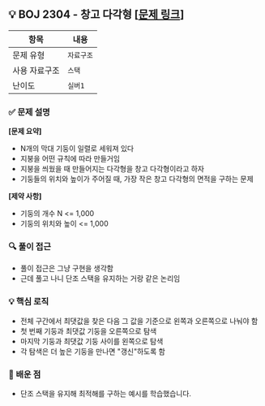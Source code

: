 ## 💡 BOJ 2304 - 창고 다각형 [[문제 링크](https://www.acmicpc.net/problem/2304)]

| 항목 | 내용 |
|------|------|
| 문제 유형 | `자료구조` |
| 사용 자료구조 | `스택` |
| 난이도 | `실버1` |

### ✅ 문제 설명
**[문제 요약]**

- N개의 막대 기둥이 일렬로 세워져 있다
- 지붕을 어떤 규칙에 따라 만들거임
- 지붕을 씌웠을 때 만들어지는 다각형을 창고 다각형이라고 하자
- 기둥들의 위치와 높이가 주어질 때, 가장 작은 창고 다각형의 면적을 구하는 문제

**[제약 사항]**

- 기둥의 개수 N <= 1,000
- 기둥의 위치와 높이 <= 1,000

### 🔍 풀이 접근
- 풀이 접근은 그냥 구현을 생각함
- 근데 풀고 나니 단조 스택을 유지하는 거랑 같은 논리임

### 💡 핵심 로직
- 전체 구간에서 최댓값을 찾은 다음 그 값을 기준으로 왼쪽과 오른쪽으로 나눠야 함
- 첫 번째 기둥과 최댓값 기둥을 오른쪽으로 탐색
- 마지막 기둥과 최댓값 기둥 사이를 왼쪽으로 탐색
- 각 탐색은 더 높은 기둥을 만나면 "갱신"하도록 함

### 📌 배운 점
- 단조 스택을 유지해 최적해를 구하는 예시를 학습했습니다.
